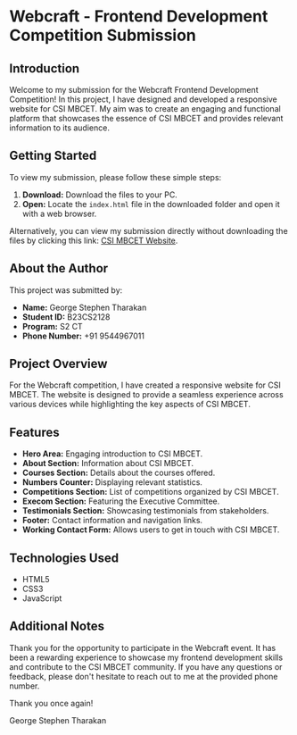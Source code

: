 # Webcraft - Frontend Development Competition Submission

## Introduction
Welcome to my submission for the Webcraft Frontend Development Competition! In this project, I have designed and developed a responsive website for CSI MBCET. My aim was to create an engaging and functional platform that showcases the essence of CSI MBCET and provides relevant information to its audience.

## Getting Started
To view my submission, please follow these simple steps:

1. **Download:** Download the files to your PC.
2. **Open:** Locate the `index.html` file in the downloaded folder and open it with a web browser.

Alternatively, you can view my submission directly without downloading the files by clicking this link: [CSI MBCET Website](https://georgestep-mywork.github.io/csimbcet/).

## About the Author
This project was submitted by:
- **Name:** George Stephen Tharakan
- **Student ID:** B23CS2128
- **Program:** S2 CT
- **Phone Number:** +91 9544967011

## Project Overview
For the Webcraft competition, I have created a responsive website for CSI MBCET. The website is designed to provide a seamless experience across various devices while highlighting the key aspects of CSI MBCET.

## Features
- **Hero Area:** Engaging introduction to CSI MBCET.
- **About Section:** Information about CSI MBCET.
- **Courses Section:** Details about the courses offered.
- **Numbers Counter:** Displaying relevant statistics.
- **Competitions Section:** List of competitions organized by CSI MBCET.
- **Execom Section:** Featuring the Executive Committee.
- **Testimonials Section:** Showcasing testimonials from stakeholders.
- **Footer:** Contact information and navigation links.
- **Working Contact Form:** Allows users to get in touch with CSI MBCET.

## Technologies Used
- HTML5
- CSS3
- JavaScript

## Additional Notes
Thank you for the opportunity to participate in the Webcraft event. It has been a rewarding experience to showcase my frontend development skills and contribute to the CSI MBCET community. If you have any questions or feedback, please don't hesitate to reach out to me at the provided phone number.

Thank you once again!

George Stephen Tharakan